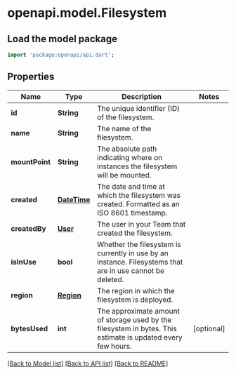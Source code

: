 # openapi.model.Filesystem

## Load the model package
```dart
import 'package:openapi/api.dart';
```

## Properties
Name | Type | Description | Notes
------------ | ------------- | ------------- | -------------
**id** | **String** | The unique identifier (ID) of the filesystem. | 
**name** | **String** | The name of the filesystem. | 
**mountPoint** | **String** | The absolute path indicating where on instances the filesystem will be mounted. | 
**created** | [**DateTime**](DateTime.md) | The date and time at which the filesystem was created. Formatted as an ISO 8601 timestamp. | 
**createdBy** | [**User**](User.md) | The user in your Team that created the filesystem. | 
**isInUse** | **bool** | Whether the filesystem is currently in use by an instance. Filesystems that are in use cannot be deleted. | 
**region** | [**Region**](Region.md) | The region in which the filesystem is deployed. | 
**bytesUsed** | **int** | The approximate amount of storage used by the filesystem in bytes. This estimate is updated every few hours. | [optional] 

[[Back to Model list]](../README.md#documentation-for-models) [[Back to API list]](../README.md#documentation-for-api-endpoints) [[Back to README]](../README.md)



